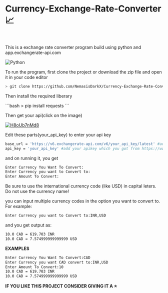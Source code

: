 # Currency-Exchange-Rate-Converter 📈
<br/>
<p>This is a exchange rate converter program build using python and app.exchangerate-api.com</p>

![Python](https://img.shields.io/badge/python-3670A0?style=for-the-badge&logo=python&logoColor=ffdd54)

<p>To run the program, first clone the project or download the zip file and open it in your code editor</p>

```bash
> git clone https://github.com/NemasisDarkX/Currency-Exchange-Rate-Converter.git
```
<p>Then install the required liberary</p>
```bash
> pip install requests
```
</br>
<p>Then get your api(click on the image)</p>
<a href="https://www.exchangerate-api.com/"><img src="https://imagetolink.com/ib/H8oUb7nMd8.png" alt="H8oUb7nMd8"/></a>
<br/>

<p>Edit these parts(your_api_key) to enter your api key</p>

```bash
base_url = 'https://v6.exchangerate-api.com/v6/your_api_key/latest' #add your apikey which you got from https://www.exchangerate-api.com/ instead of your_api_key
api_key = 'your_api_key' #add your apikey which you got from https://www.exchangerate-api.com/ instead of your_api_key
```

<p>and on running it, you get</P>

```bash
Enter Currency You Want To Convert:  
Enter Currency you want to Convert to:
Enter Amount To Convert:
```
<p>Be sure to use the international currency code (like USD) in capital leters. Do not use the currency name!</p>

<p>you can input multiple currency codes in the option you want to convert to. For example: </p>

```bash
Enter Currency you want to Convert to:INR,USD
```
<p>and you get output as:</p>

```bash
10.0 CAD = 619.703 INR
10.0 CAD = 7.574999999999999 USD
```
<b><p>EXAMPLES</p></b>
  
  ```bash
Enter Currency You Want To Convert:CAD
Enter Currency you want CAD convert to:INR,USD
Enter Amount To Convert:10
10.0 CAD = 619.703 INR
10.0 CAD = 7.574999999999999 USD
  ```
<b><p>IF YOU LIKE THIS PROJECT CONSIDER GIVING IT A ⭐</p></b>  
  

